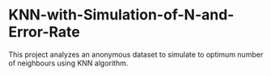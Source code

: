 # KNN-with-Simulation-of-N-and-Error-Rate
This project analyzes an anonymous dataset to simulate to optimum number of neighbours using KNN algorithm.
